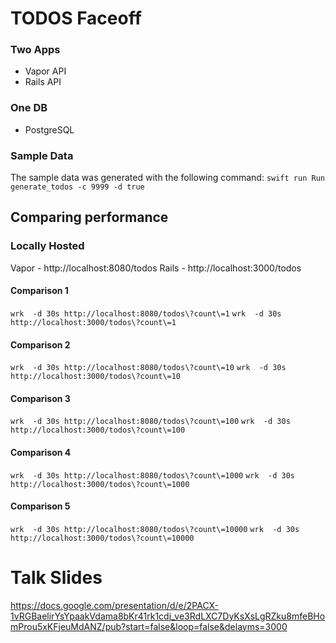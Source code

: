 # TODOS Faceoff

### Two Apps

* Vapor API
* Rails API

### One DB

* PostgreSQL

### Sample Data

The sample data was generated with the following command:
`swift run Run generate_todos -c 9999 -d true`

## Comparing performance

### Locally Hosted
Vapor - http://localhost:8080/todos
Rails - http://localhost:3000/todos


#### Comparison 1
`wrk  -d 30s http://localhost:8080/todos\?count\=1`
`wrk  -d 30s http://localhost:3000/todos\?count\=1`

#### Comparison 2
`wrk  -d 30s http://localhost:8080/todos\?count\=10`
`wrk  -d 30s http://localhost:3000/todos\?count\=10`

#### Comparison 3
`wrk  -d 30s http://localhost:8080/todos\?count\=100`
`wrk  -d 30s http://localhost:3000/todos\?count\=100`

#### Comparison 4
`wrk  -d 30s http://localhost:8080/todos\?count\=1000`
`wrk  -d 30s http://localhost:3000/todos\?count\=1000`

#### Comparison 5
`wrk  -d 30s http://localhost:8080/todos\?count\=10000`
`wrk  -d 30s http://localhost:3000/todos\?count\=10000`

# Talk Slides
https://docs.google.com/presentation/d/e/2PACX-1vRGBaelirYsYpaakVdama8bKr41rk1cdj_ve3RdLXC7DyKsXsLgRZku8mfeBHomProu5xKFjeuMdANZ/pub?start=false&loop=false&delayms=3000
